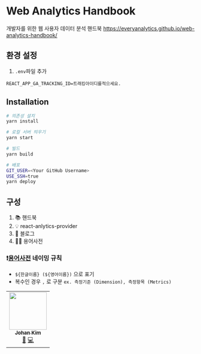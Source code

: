 # Web Analytics Handbook

개발자를 위한 웹 사용자 데이터 분석 핸드북
https://everyanalytics.github.io/web-analytics-handbook/

## 환경 설정

1. `.env`파일 추가

```
REACT_APP_GA_TRACKING_ID=트래킹아이디를적으세요.
```

## Installation

```bash
# 의존성 설치
yarn install

# 로컬 서버 띄우기
yarn start

# 빌드
yarn build

# 배포
GIT_USER=<Your GitHub Username>
USE_SSH=true
yarn deploy
```

## 구성

1. 📚 핸드북
2. 💡 react-anlytics-provider
3. 👾 블로그
4. 🙋🏻 용어사전

### ❗️[용어사전](https://everyanalytics.github.io/web-analytics-handbook/wiki) 네이밍 규칙

- `${한글이름} (${영어이름})` 으로 표기
- 복수인 경우 `,` 로 구분 `ex. 측정기준 (Dimension), 측정항목 (Metrics)`

<!-- ALL-CONTRIBUTORS-LIST:START - Do not remove or modify this section -->
<!-- prettier-ignore-start -->
<!-- markdownlint-disable -->
<table>
  <tr>
    <td align="center"><a href="http://hiphapis.net"><img src="https://avatars.githubusercontent.com/u/18629?v=4?s=100" width="100px;" alt=""/><br /><sub><b>Johan Kim</b></sub></a><br /><a href="https://github.com/EveryAnalytics/web-analytics-handbook/pulls?q=is%3Apr+reviewed-by%3Ahiphapis" title="Reviewed Pull Requests">👀</a> <a href="https://github.com/EveryAnalytics/web-analytics-handbook/commits?author=hiphapis" title="Code">💻</a></td>
  </tr>
</table>

<!-- markdownlint-restore -->
<!-- prettier-ignore-end -->

<!-- ALL-CONTRIBUTORS-LIST:END -->
